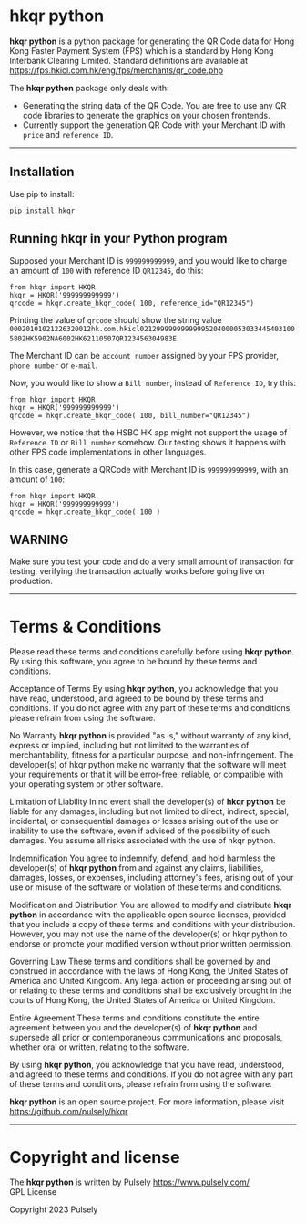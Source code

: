 # hkqr python

__hkqr python__ is a python package for generating the QR Code data for Hong Kong Faster Payment System (FPS) which is a standard by Hong Kong Interbank Clearing Limited. 
Standard definitions are available at https://fps.hkicl.com.hk/eng/fps/merchants/qr_code.php

The __hkqr python__ package only deals with:
- Generating the string data of the QR Code. You are free to use any QR code libraries to generate the graphics on your chosen frontends.
- Currently support the generation QR Code with your Merchant ID with ``price`` and ``reference ID``.

---

## Installation

Use pip to install:  

``pip install hkqr``

## Running hkqr in your Python program

Supposed your Merchant ID is ``999999999999``, and you would like to charge an amount of ``100`` with reference ID ``QR12345``, do this:

```
from hkqr import HKQR
hkqr = HKQR('999999999999')
qrcode = hkqr.create_hkqr_code( 100, reference_id="QR12345")
```
Printing the value of ``qrcode`` should show the string value ``00020101021226320012hk.com.hkicl021299999999999952040000530334454031005802HK5902NA6002HK62110507QR123456304983E``.

The Merchant ID can be ``account number`` assigned by your FPS provider, ``phone number`` or ``e-mail``.

Now, you would like to show a ``Bill number``, instead of ``Reference ID``, try this:

```
from hkqr import HKQR
hkqr = HKQR('999999999999')
qrcode = hkqr.create_hkqr_code( 100, bill_number="QR12345")
```
However, we notice that the HSBC HK app might not support the usage of ``Reference ID`` or ``Bill number`` somehow. Our testing shows it happens with other FPS code implementations in other languages.

In this case, generate a QRCode with Merchant ID is ``999999999999``, with an amount of ``100``:

```
from hkqr import HKQR
hkqr = HKQR('999999999999')
qrcode = hkqr.create_hkqr_code( 100 )
```



## WARNING
Make sure you test your code and do a very small amount of transaction for testing, verifying the transaction actually works before going live on production. 

---
# Terms & Conditions

Please read these terms and conditions carefully before using __hkqr python__. By using this software, you agree to be bound by these terms and conditions.

Acceptance of Terms
By using __hkqr python__, you acknowledge that you have read, understood, and agreed to be bound by these terms and conditions. If you do not agree with any part of these terms and conditions, please refrain from using the software.

No Warranty
__hkqr python__ is provided "as is," without warranty of any kind, express or implied, including but not limited to the warranties of merchantability, fitness for a particular purpose, and non-infringement. The developer(s) of hkqr python make no warranty that the software will meet your requirements or that it will be error-free, reliable, or compatible with your operating system or other software.

Limitation of Liability
In no event shall the developer(s) of __hkqr python__ be liable for any damages, including but not limited to direct, indirect, special, incidental, or consequential damages or losses arising out of the use or inability to use the software, even if advised of the possibility of such damages. You assume all risks associated with the use of hkqr python.

Indemnification
You agree to indemnify, defend, and hold harmless the developer(s) of __hkqr python__ from and against any claims, liabilities, damages, losses, or expenses, including attorney's fees, arising out of your use or misuse of the software or violation of these terms and conditions.

Modification and Distribution
You are allowed to modify and distribute __hkqr python__ in accordance with the applicable open source licenses, provided that you include a copy of these terms and conditions with your distribution. However, you may not use the name of the developer(s) or hkqr python to endorse or promote your modified version without prior written permission.

Governing Law
These terms and conditions shall be governed by and construed in accordance with the laws of Hong Kong, the United States of America and United Kingdom. Any legal action or proceeding arising out of or relating to these terms and conditions shall be exclusively brought in the courts of Hong Kong, the United States of America or United Kingdom.

Entire Agreement
These terms and conditions constitute the entire agreement between you and the developer(s) of __hkqr python__ and supersede all prior or contemporaneous communications and proposals, whether oral or written, relating to the software.

By using __hkqr python__, you acknowledge that you have read, understood, and agreed to these terms and conditions. If you do not agree with any part of these terms and conditions, please refrain from using the software.

__hkqr python__ is an open source project. For more information, please visit https://github.com/pulsely/hkqr

---

# Copyright and license

The __hkqr python__ is written by Pulsely https://www.pulsely.com/  
GPL License

Copyright 2023 Pulsely